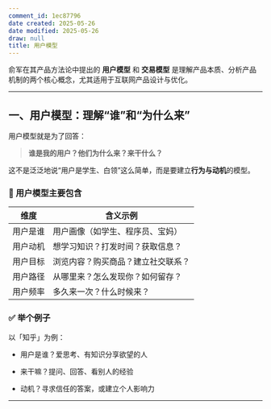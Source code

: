 ```yaml
---
comment_id: 1ec87796
date created: 2025-05-26
date modified: 2025-05-26
draw: null
title: 用户模型
---
```

俞军在其产品方法论中提出的 **用户模型** 和 **交易模型** 是理解产品本质、分析产品机制的两个核心概念，尤其适用于互联网产品设计与优化。

---

## 一、用户模型：理解“谁”和“为什么来”

用户模型就是为了回答：

> **谁是我的用户？他们为什么来？来干什么？**

这不是泛泛地说“用户是学生、白领”这么简单，而是要建立**行为与动机**的模型。

### 📌 用户模型主要包含

|维度|含义示例|
|---|---|
|用户是谁|用户画像（如学生、程序员、宝妈）|
|用户动机|想学习知识？打发时间？获取信息？|
|用户目标|浏览内容？购买商品？建立社交联系？|
|用户路径|从哪里来？怎么发现你？如何留存？|
|用户频率|多久来一次？什么时候来？|

### ✅ 举个例子

以「知乎」为例：

- 用户是谁？爱思考、有知识分享欲望的人
    
- 来干嘛？提问、回答、看别人的经验
    
- 动机？寻求信任的答案，或建立个人影响力
    

---
